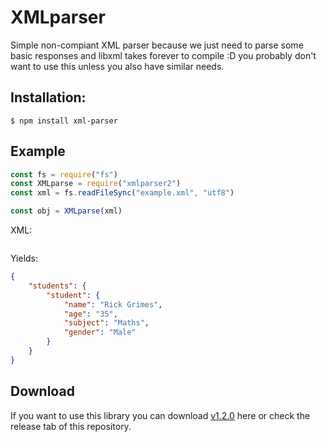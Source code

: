 # XMLparser

Simple non-compiant XML parser because we just need to parse some basic responses and libxml takes forever to compile :D you probably don't want to use this unless you also have similar needs.

## Installation:

```
$ npm install xml-parser
```

## Example

```js
const fs = require("fs")
const XMLparse = require("xmlparser2")
const xml = fs.readFileSync("example.xml", "utf8")

const obj = XMLparse(xml)
```

XML:

```xml


```

Yields:

```json
{
    "students": {
        "student": {
            "name": "Rick Grimes",
            "age": "35",
            "subject": "Maths",
            "gender": "Male"
        }
    }
}
```

## Download

If you want to use this library you can download [v1.2.0](https://www.npmjs.com/package/xmlparser2) here or check the release tab of this repository.
